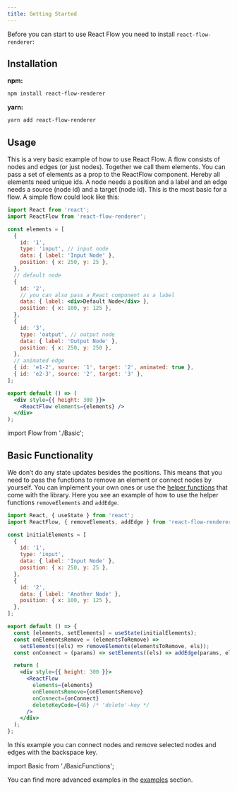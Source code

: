 ```yaml
---
title: Getting Started
---
```


Before you can start to use React Flow you need to install `react-flow-renderer`:

## Installation

**npm:**

```bash
npm install react-flow-renderer
```

**yarn:**

```bash
yarn add react-flow-renderer
```

## Usage

This is a very basic example of how to use React Flow. A flow consists of nodes and edges (or just nodes). Together we call them elements. You can pass a set of elements as a prop to the ReactFlow component. Hereby all elements need unique ids. A node needs a position and a label and an edge needs a source (node id) and a target (node id). This is the most basic for a flow. A simple flow could look like this:

```jsx
import React from 'react';
import ReactFlow from 'react-flow-renderer';

const elements = [
  {
    id: '1',
    type: 'input', // input node
    data: { label: 'Input Node' },
    position: { x: 250, y: 25 },
  },
  // default node
  {
    id: '2',
    // you can also pass a React component as a label
    data: { label: <div>Default Node</div> },
    position: { x: 100, y: 125 },
  },
  {
    id: '3',
    type: 'output', // output node
    data: { label: 'Output Node' },
    position: { x: 250, y: 250 },
  },
  // animated edge
  { id: 'e1-2', source: '1', target: '2', animated: true },
  { id: 'e2-3', source: '2', target: '3' },
];

export default () => (
  <div style={{ height: 300 }}>
    <ReactFlow elements={elements} />
  </div>
);
```

import Flow from './Basic';

<Flow />

<InfoBox title="Attention!" text="The dimensions of your React Flow component depend on the parents dimensions."/>

## Basic Functionality

We don’t do any state updates besides the positions. This means that you need to pass the functions to remove an element or connect nodes by yourself. You can implement your own ones or use the [helper functions](/docs/api/helper-functions/) that come with the library. Here you see an example of how to use the helper functions `removeElements` and `addEdge`.

```jsx
import React, { useState } from 'react';
import ReactFlow, { removeElements, addEdge } from 'react-flow-renderer';

const initialElements = [
  {
    id: '1',
    type: 'input',
    data: { label: 'Input Node' },
    position: { x: 250, y: 25 },
  },
  {
    id: '2',
    data: { label: 'Another Node' },
    position: { x: 100, y: 125 },
  },
];

export default () => {
  const [elements, setElements] = useState(initialElements);
  const onElementsRemove = (elementsToRemove) =>
    setElements((els) => removeElements(elementsToRemove, els));
  const onConnect = (params) => setElements((els) => addEdge(params, els));

  return (
    <div style={{ height: 300 }}>
      <ReactFlow
        elements={elements}
        onElementsRemove={onElementsRemove}
        onConnect={onConnect}
        deleteKeyCode={46} /* 'delete'-key */
      />
    </div>
  );
};
```

In this example you can connect nodes and remove selected nodes and edges with the backspace key.

import Basic from './BasicFunctions';

<Basic />

You can find more advanced examples in the [examples](/examples/) section.
